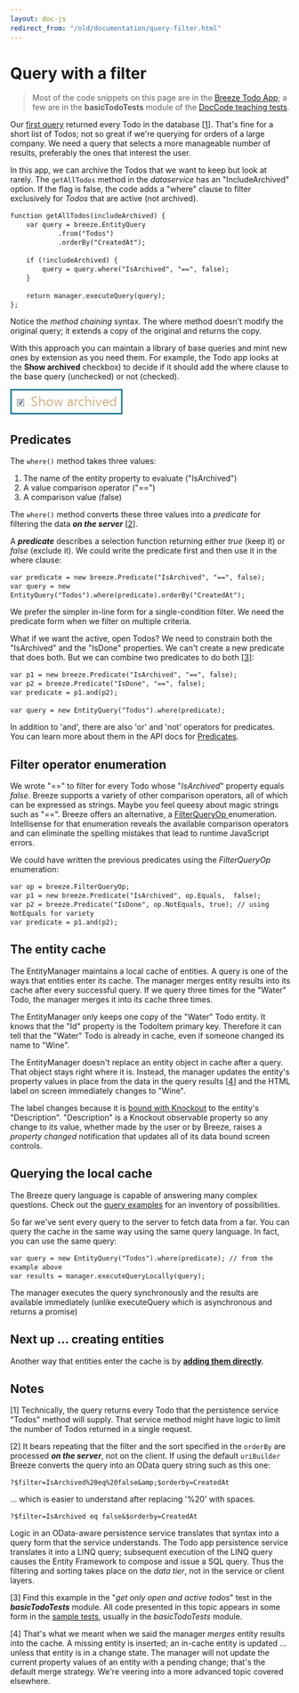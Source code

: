 ```yaml
---
layout: doc-js
redirect_from: "/old/documentation/query-filter.html"
---
```

# Query with a filter

> Most of the code snippets on this page are in the <a href="/doc-samples/about-todo">Breeze Todo App</a>; a few are in the **basicTodoTests** module of the <a href="/doc-samples/doccode">DocCode teaching tests</a>.

Our <a href="/doc-js/lap-first-query">first query</a> returned every Todo in the database [<a href="#note 1">1</a>].  That's fine for a short list of Todos; not so great if we're querying for orders of a large company. We need a query that selects a more manageable number of results, preferably the ones that interest the user.

In this app, we can archive the Todos that we want to keep but look at rarely. The `getAllTodos` method in the *dataservice* has an "IncludeArchived" option. If the flag is false, the code adds a "where" clause to filter exclusively for *Todos* that are active (not archived).

    function getAllTodos(includeArchived) {
        var query = breeze.EntityQuery
                .from("Todos")
                .orderBy("CreatedAt");
    
        if (!includeArchived) {
            query = query.where("IsArchived", "==", false);
        }
    
        return manager.executeQuery(query);
    };

Notice the *method chaining* syntax. The where method doesn't modify the original query; it extends a copy of the original and returns the copy.

With this approach you can maintain a library of base queries and mint new ones by extension as you need them. For example, the Todo app looks at the **Show archived** checkbox) to decide if it should add the where clause to the base query (unchecked) or not (checked).

<img alt="" src="/images/samples/BreezeTodoShowArchivedSnapshot.jpg" />

## Predicates

The `where()` method takes three values:

1. The name of the entity property to evaluate ("IsArchived")
1. A value comparison operator ("==")
1. A comparison value (<span class="codeword">false</span>)


The `where()` method converts these three values into a *predicate* for filtering the data ***on the server*** [<a href="#note 2">2</a>].

A ***predicate*** describes a selection function returning either *true* (keep it) or *false* (exclude it). We could write the predicate first and then use it in the where clause:


    var predicate = new breeze.Predicate("IsArchived", "==", false);  
    var query = new EntityQuery("Todos").where(predicate).orderBy("CreatedAt");

We prefer the simpler in-line form for a single-condition filter. We need the predicate form when we filter on multiple criteria.

What if we want the active, open Todos? We need to constrain both the "IsArchived" and the "IsDone" properties. We can't create a new predicate that does both. But we can combine two predicates to do both [<a href="#note 3">3</a>]:

    var p1 = new breeze.Predicate("IsArchived", "==", false);
    var p2 = breeze.Predicate("IsDone", "==", false); 
    var predicate = p1.and(p2);

    var query = new EntityQuery("Todos").where(predicate);

In addition to 'and', there are also 'or' and 'not' operators for predicates. You can learn more about them in the API docs for <a href="/doc-js/api-docs/classes/Predicate.html">Predicates</a>.

## Filter operator enumeration

We wrote "==" to filter for every Todo whose "*IsArchived*" property equals *false.* Breeze supports a variety of other comparison operators, all of which can be expressed as strings. Maybe you feel queesy about magic strings such as "==". Breeze offers an alternative, a <a href="/doc-js/api-docs/classes/FilterQueryOp.html" target="_blank">FilterQueryOp </a>enumeration. Intellisense for that enumeration reveals the available comparison operators and can eliminate the spelling mistakes that lead to runtime JavaScript errors.

We could have written the previous predicates using the *FilterQueryOp* enumeration:

    var op = breeze.FilterQueryOp;
    var p1 = new breeze.Predicate("IsArchived", op.Equals,  false);
    var p2 = breeze.Predicate("IsDone", op.NotEquals, true); // using NotEquals for variety
    var predicate = p1.and(p2);


## The entity cache

The EntityManager maintains a local cache of entities. A query is one of the ways that entities enter its cache. The manager merges entity results into its cache after every successful query. If we query three times for the "Water" Todo, the manager merges it into its cache three times.

The EntityManager only keeps one copy of the "Water" Todo entity. It knows that the "Id" property is the TodoItem primary key. Therefore it can tell that the "Water" Todo is already in cache, even if someone changed its name to "Wine".

The EntityManager doesn't replace an entity object in cache after a query. That object stays right where it is. Instead, the manager updates the entity's property values in place from the data in the query results [<a href="#note 4">4</a>] and the HTML label on screen immediately changes to "Wine".

The label changes because it is <a href="/doc-js/lap-knockout">bound with Knockout</a> to the entity's "Description". "Description" is a Knockout observable property so any change to its value, whether made by the user or by Breeze, raises a *property changed* notification that updates all of its data bound screen controls.

## Querying the local cache

The Breeze query language is capable of answering many complex questions. Check out the <a href="/doc-js/query-examples">query examples</a> for an inventory of possibilities.

So far we've sent every query to the server to fetch data from a far. You can query the cache in the same way using the same query language. In fact, you can use the same query:

    var query = new EntityQuery("Todos").where(predicate); // from the example above
    var results = manager.executeQueryLocally(query);

The manager executes the query synchronously and the results are available immediately (unlike executeQuery which is asynchronous and returns a promise)

## Next up ... creating entities

Another way that entities enter the cache is by **<a href="/doc-js/lap-add-entity">adding them directly</a>**.

## Notes

<a name="note 1"></a>[1] Technically, the query returns every Todo that the persistence service "Todos" method will supply. That service method might have logic to limit the number of Todos returned in a single request.

<a name="note 2"></a>[2] It bears repeating that the filter and the sort specified in the `orderBy` are processed ***on the server***, not on the client. If using the default `uriBuilder` Breeze converts the query into an OData query string such as this one:

    ?$filter=IsArchived%20eq%20false&amp;$orderby=CreatedAt

... which is easier to understand after replacing '%20' with spaces.

    ?$filter=IsArchived eq false&$orderby=CreatedAt

Logic in an OData-aware persistence service translates that syntax into a query form that the service understands. The Todo app persistence service translates it into a LINQ query; subsequent execution of the LINQ query causes the Entity Framework to compose and issue a SQL query. Thus the filtering and sorting takes place on the *data tier*, not in the service or client layers.

<a name="note 3"></a>[3] Find this example in the "*get only open and active todos*" test in the ***basicTodoTests*** module. All code presented in this topic appears in some form in the <a href="#_Beginning_Breeze:_the_1">sample tests</a>, usually in the *basicTodoTests* module.

<a name="note 4"></a>[4] That's what we meant when we said the manager *merges* entity results into the cache. A missing entity is inserted; an in-cache entity is updated ... unless that entity is in a change state. The manager will not update the current property values of an entity with a pending change; that's the default merge strategy. We're veering into a more advanced topic covered elsewhere.
